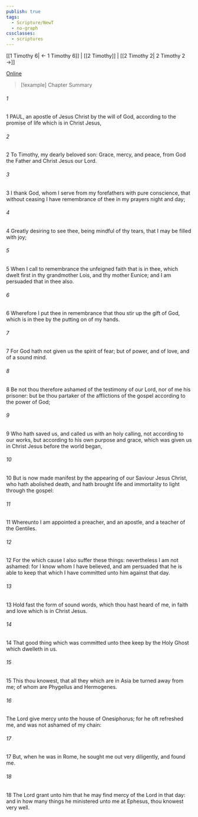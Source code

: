 ```yaml
---
publish: true
tags:
  - Scripture/NewT
  - no-graph
cssclasses:
  - scriptures
---
```

[[1 Timothy 6| ← 1 Timothy 6]] | [[2 Timothy]] | [[2 Timothy 2| 2 Timothy 2 →]]

[Online](https://churchofjesuschrist.org/study/scriptures/nt/2-tim/1?lang=eng)

>[!example] Chapter Summary
>
###### 1
1 PAUL, an apostle of Jesus Christ by the will of God, according to the promise of life which is in Christ Jesus,
###### 2
2 To Timothy, my dearly beloved son: Grace, mercy, and peace, from God the Father and Christ Jesus our Lord.
###### 3
3 I thank God, whom I serve from my forefathers with pure conscience, that without ceasing I have remembrance of thee in my prayers night and day;
###### 4
4 Greatly desiring to see thee, being mindful of thy tears, that I may be filled with joy;
###### 5
5 When I call to remembrance the unfeigned faith that is in thee, which dwelt first in thy grandmother Lois, and thy mother Eunice; and I am persuaded that in thee also.
###### 6
6 Wherefore I put thee in remembrance that thou stir up the gift of God, which is in thee by the putting on of my hands.
###### 7
7 For God hath not given us the spirit of fear; but of power, and of love, and of a sound mind.
###### 8
8 Be not thou therefore ashamed of the testimony of our Lord, nor of me his prisoner: but be thou partaker of the afflictions of the gospel according to the power of God;
###### 9
9 Who hath saved us, and called us with an holy calling, not according to our works, but according to his own purpose and grace, which was given us in Christ Jesus before the world began,
###### 10
10 But is now made manifest by the appearing of our Saviour Jesus Christ, who hath abolished death, and hath brought life and immortality to light through the gospel:
###### 11
11 Whereunto I am appointed a preacher, and an apostle, and a teacher of the Gentiles.
###### 12
12 For the which cause I also suffer these things: nevertheless I am not ashamed: for I know whom I have believed, and am persuaded that he is able to keep that which I have committed unto him against that day.
###### 13
13 Hold fast the form of sound words, which thou hast heard of me, in faith and love which is in Christ Jesus.
###### 14
14 That good thing which was committed unto thee keep by the Holy Ghost which dwelleth in us.
###### 15
15 This thou knowest, that all they which are in Asia be turned away from me; of whom are Phygellus and Hermogenes.
###### 16
The Lord give mercy unto the house of Onesiphorus; for he oft refreshed me, and was not ashamed of my chain:
###### 17
17 But, when he was in Rome, he sought me out very diligently, and found me.
###### 18
18 The Lord grant unto him that he may find mercy of the Lord in that day: and in how many things he ministered unto me at Ephesus, thou knowest very well.



